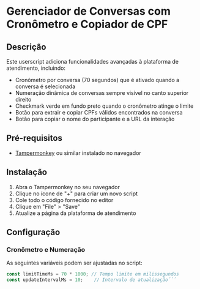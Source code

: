 # Gerenciador de Conversas com Cronômetro e Copiador de CPF

## Descrição
Este userscript adiciona funcionalidades avançadas à plataforma de atendimento, incluindo:
- Cronômetro por conversa (70 segundos) que é ativado quando a conversa é selecionada
- Numeração dinâmica de conversas sempre visível no canto superior direito
- Checkmark verde em fundo preto quando o cronômetro atinge o limite
- Botão para extrair e copiar CPFs válidos encontrados na conversa
- Botão para copiar o nome do participante e a URL da interação

## Pré-requisitos
- [Tampermonkey](https://www.tampermonkey.net/) ou similar instalado no navegador

## Instalação
1. Abra o Tampermonkey no seu navegador
2. Clique no ícone de "+" para criar um novo script
3. Cole todo o código fornecido no editor
4. Clique em "File" > "Save"
5. Atualize a página da plataforma de atendimento

## Configuração
### Cronômetro e Numeração
As seguintes variáveis podem ser ajustadas no script:
```javascript
const limitTimeMs = 70 * 1000; // Tempo limite em milissegundos
const updateIntervalMs = 10;    // Intervalo de atualização´´´